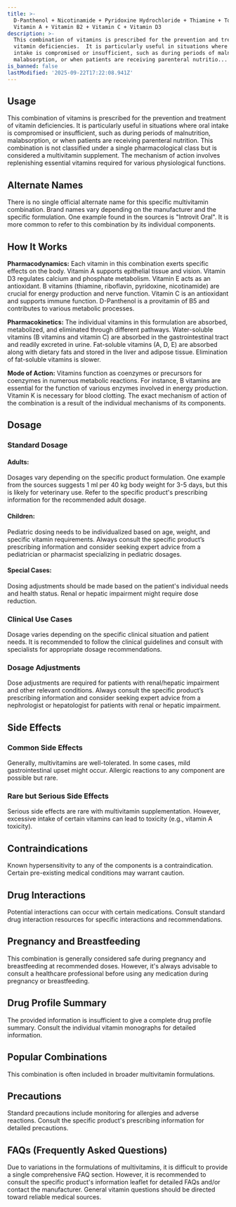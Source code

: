 ```yaml
---
title: >-
  D-Panthenol + Nicotinamide + Pyridoxine Hydrochloride + Thiamine + Tocoferol +
  Vitamin A + Vitamin B2 + Vitamin C + Vitamin D3
description: >-
  This combination of vitamins is prescribed for the prevention and treatment of
  vitamin deficiencies.  It is particularly useful in situations where oral
  intake is compromised or insufficient, such as during periods of malnutrition,
  malabsorption, or when patients are receiving parenteral nutritio...
is_banned: false
lastModified: '2025-09-22T17:22:08.941Z'
---
```

## **Usage**

This combination of vitamins is prescribed for the prevention and treatment of vitamin deficiencies.  It is particularly useful in situations where oral intake is compromised or insufficient, such as during periods of malnutrition, malabsorption, or when patients are receiving parenteral nutrition.  This combination is not classified under a single pharmacological class but is considered a multivitamin supplement. The mechanism of action involves replenishing essential vitamins required for various physiological functions.


## **Alternate Names** 

There is no single official alternate name for this specific multivitamin combination.  Brand names vary depending on the manufacturer and the specific formulation.  One example found in the sources is "Introvit Oral". It is more common to refer to this combination by its individual components.


## **How It Works**

**Pharmacodynamics:**  Each vitamin in this combination exerts specific effects on the body.  Vitamin A supports epithelial tissue and vision. Vitamin D3 regulates calcium and phosphate metabolism. Vitamin E acts as an antioxidant. B vitamins (thiamine, riboflavin, pyridoxine, nicotinamide) are crucial for energy production and nerve function. Vitamin C is an antioxidant and supports immune function. D-Panthenol is a provitamin of B5 and contributes to various metabolic processes.

**Pharmacokinetics:** The individual vitamins in this formulation are absorbed, metabolized, and eliminated through different pathways.  Water-soluble vitamins (B vitamins and vitamin C) are absorbed in the gastrointestinal tract and readily excreted in urine.  Fat-soluble vitamins (A, D, E) are absorbed along with dietary fats and stored in the liver and adipose tissue. Elimination of fat-soluble vitamins is slower.

**Mode of Action:**  Vitamins function as coenzymes or precursors for coenzymes in numerous metabolic reactions.  For instance, B vitamins are essential for the function of various enzymes involved in energy production. Vitamin K is necessary for blood clotting. The exact mechanism of action of the combination is a result of the individual mechanisms of its components.


## **Dosage**

### **Standard Dosage**  
#### **Adults:**  
Dosages vary depending on the specific product formulation. One example from the sources suggests 1 ml per 40 kg body weight for 3-5 days, but this is likely for veterinary use. Refer to the specific product's prescribing information for the recommended adult dosage.

#### **Children:**  
Pediatric dosing needs to be individualized based on age, weight, and specific vitamin requirements. Always consult the specific product’s prescribing information and consider seeking expert advice from a pediatrician or pharmacist specializing in pediatric dosages.

#### **Special Cases:**  
Dosing adjustments should be made based on the patient's individual needs and health status. Renal or hepatic impairment might require dose reduction.

### **Clinical Use Cases**  
Dosage varies depending on the specific clinical situation and patient needs. It is recommended to follow the clinical guidelines and consult with specialists for appropriate dosage recommendations.

### **Dosage Adjustments**  
Dose adjustments are required for patients with renal/hepatic impairment and other relevant conditions.  Always consult the specific product’s prescribing information and consider seeking expert advice from a nephrologist or hepatologist for patients with renal or hepatic impairment.


## **Side Effects**

### **Common Side Effects**  
Generally, multivitamins are well-tolerated. In some cases, mild gastrointestinal upset might occur.  Allergic reactions to any component are possible but rare.

### **Rare but Serious Side Effects**  
Serious side effects are rare with multivitamin supplementation. However, excessive intake of certain vitamins can lead to toxicity (e.g., vitamin A toxicity).


## **Contraindications**

Known hypersensitivity to any of the components is a contraindication. Certain pre-existing medical conditions may warrant caution.

## **Drug Interactions**

Potential interactions can occur with certain medications. Consult standard drug interaction resources for specific interactions and recommendations.

## **Pregnancy and Breastfeeding**

This combination is generally considered safe during pregnancy and breastfeeding at recommended doses.  However, it's always advisable to consult a healthcare professional before using any medication during pregnancy or breastfeeding.

## **Drug Profile Summary**

The provided information is insufficient to give a complete drug profile summary.  Consult the individual vitamin monographs for detailed information.

## **Popular Combinations**

This combination is often included in broader multivitamin formulations.

## **Precautions**

Standard precautions include monitoring for allergies and adverse reactions. Consult the specific product's prescribing information for detailed precautions.

## **FAQs (Frequently Asked Questions)**

Due to variations in the formulations of multivitamins, it is difficult to provide a single comprehensive FAQ section.  However, it is recommended to consult the specific product's information leaflet for detailed FAQs and/or contact the manufacturer.  General vitamin questions should be directed toward reliable medical sources. 


